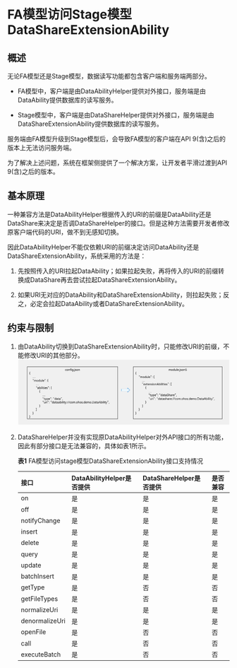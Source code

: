# FA模型访问Stage模型DataShareExtensionAbility


## 概述

无论FA模型还是Stage模型，数据读写功能都包含客户端和服务端两部分。

- FA模型中，客户端是由DataAbilityHelper提供对外接口，服务端是由DataAbility提供数据库的读写服务。

- Stage模型中，客户端是由DataShareHelper提供对外接口，服务端是由DataShareExtensionAbility提供数据库的读写服务。

服务端由FA模型升级到Stage模型后，会导致FA模型的客户端在API 9(含)之后的版本上无法访问服务端。

为了解决上述问题，系统在框架侧提供了一个解决方案，让开发者平滑过渡到API 9(含)之后的版本。


## 基本原理

一种兼容方法是DataAbilityHelper根据传入的URI的前缀是DataAbility还是DataShare来决定是否调DataShareHelper的接口。但是这种方法需要开发者修改原客户端代码的URI，做不到无感知切换。

因此DataAbilityHelper不能仅依赖URI的前缀决定访问DataAbility还是DataShareExtensionAbility，系统采用的方法是：

1. 先按照传入的URI拉起DataAbility；如果拉起失败，再将传入的URI的前缀转换成DataShare再去尝试拉起DataShareExtensionAbility。

2. 如果URI无对应的DataAbility和DataShareExtensionAbility，则拉起失败；反之，必定会拉起DataAbility或者DataShareExtensionAbility。


## 约束与限制

1. 由DataAbility切换到DataShareExtensionAbility时，只能修改URI的前缀，不能修改URI的其他部分。![FAvsStage-uri](figures/FAvsStage-uri.png)

2. DataShareHelper并没有实现原DataAbilityHelper对外API接口的所有功能，因此有部分接口是无法兼容的，具体如表1所示。

     **表1** FA模型访问stage模型DataShareExtensionAbility接口支持情况
   
   | 接口 | DataAbilityHelper是否提供 | DataShareHelper是否提供 | 是否兼容 | 
   | -------- | -------- | -------- | -------- |
   | on | 是 | 是 | 是 | 
   | off | 是 | 是 | 是 | 
   | notifyChange | 是 | 是 | 是 | 
   | insert | 是 | 是 | 是 | 
   | delete | 是 | 是 | 是 | 
   | query | 是 | 是 | 是 | 
   | update | 是 | 是 | 是 | 
   | batchInsert | 是 | 是 | 是 | 
   | getType | 是 | 否 | 否 | 
   | getFileTypes | 是 | 否 | 否 | 
   | normalizeUri | 是 | 是 | 是 | 
   | denormalizeUri | 是 | 是 | 是 | 
   | openFile | 是 | 否 | 否 | 
   | call | 是 | 否 | 否 | 
   | executeBatch | 是 | 否 | 否 | 
